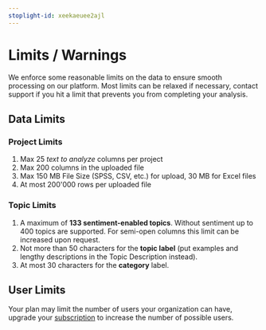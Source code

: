 ```yaml
---
stoplight-id: xeekaeuee2ajl
---
```


# Limits / Warnings

We enforce some reasonable limits on the data to ensure smooth processing on our platform. Most limits can be relaxed if necessary, contact support if you hit a limit that prevents you from completing your analysis.

## Data Limits

### Project Limits
1. Max 25 *text to analyze* columns per project
2. Max 200 columns in the uploaded file
3. Max 150 MB File Size (SPSS, CSV, etc.) for upload, 30 MB for Excel files
4. At most 200'000 rows per uploaded file


### Topic Limits
1. A maximum of **133 sentiment-enabled topics**. Without sentiment up to 400 topics are supported. For semi-open columns this limit can be increased upon request.
2. Not more than 50 characters for the **topic label** (put examples and lengthy descriptions in the Topic Description instead).
3. At most 30 characters for the **category** label.

## User Limits
Your plan may limit the number of users your organization can have, upgrade your [subscription](https://caplena.com/app/account/subscription) to increase the number of possible users.
